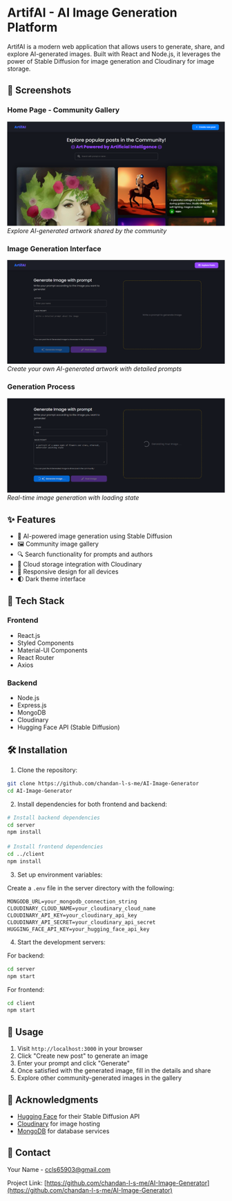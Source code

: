 # ArtifAI - AI Image Generation Platform

ArtifAI is a modern web application that allows users to generate, share, and explore AI-generated images. Built with React and Node.js, it leverages the power of Stable Diffusion for image generation and Cloudinary for image storage.

## 📸 Screenshots

### Home Page - Community Gallery
![Community Gallery](screenshots/home.png)
*Explore AI-generated artwork shared by the community*

### Image Generation Interface
![Image Generation](screenshots/create.png)
*Create your own AI-generated artwork with detailed prompts*

### Generation Process
![Generation Process](screenshots/generating.png)
*Real-time image generation with loading state*

## ✨ Features

- 🎨 AI-powered image generation using Stable Diffusion
- 🖼️ Community image gallery
- 🔍 Search functionality for prompts and authors
- 💾 Cloud storage integration with Cloudinary
- 📱 Responsive design for all devices
- 🌓 Dark theme interface

## 🚀 Tech Stack

### Frontend
- React.js
- Styled Components
- Material-UI Components
- React Router
- Axios

### Backend
- Node.js
- Express.js
- MongoDB
- Cloudinary
- Hugging Face API (Stable Diffusion)

## 🛠️ Installation

1. Clone the repository:
```bash
git clone https://github.com/chandan-l-s-me/AI-Image-Generator
cd AI-Image-Generator
```

2. Install dependencies for both frontend and backend:
```bash
# Install backend dependencies
cd server
npm install

# Install frontend dependencies
cd ../client
npm install
```

3. Set up environment variables:

Create a `.env` file in the server directory with the following:
```env
MONGODB_URL=your_mongodb_connection_string
CLOUDINARY_CLOUD_NAME=your_cloudinary_cloud_name
CLOUDINARY_API_KEY=your_cloudinary_api_key
CLOUDINARY_API_SECRET=your_cloudinary_api_secret
HUGGING_FACE_API_KEY=your_hugging_face_api_key
```

4. Start the development servers:

For backend:
```bash
cd server
npm start
```

For frontend:
```bash
cd client
npm start
```

## 📝 Usage

1. Visit `http://localhost:3000` in your browser
2. Click "Create new post" to generate an image
3. Enter your prompt and click "Generate"
4. Once satisfied with the generated image, fill in the details and share
5. Explore other community-generated images in the gallery


## 🙏 Acknowledgments

- [Hugging Face](https://huggingface.co/) for their Stable Diffusion API
- [Cloudinary](https://cloudinary.com/) for image hosting
- [MongoDB](https://www.mongodb.com/) for database services

## 📧 Contact

Your Name - [ccls65903@gmail.com](mailto:ccls65903@gmail.com)

Project Link: [https://github.com/chandan-l-s-me/AI-Image-Generator](https://github.com/chandan-l-s-me/AI-Image-Generator) 
